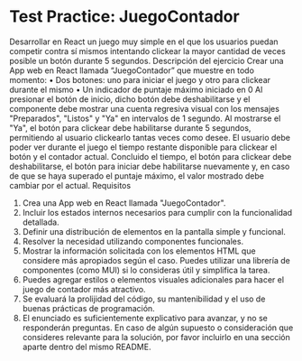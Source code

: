 # Test Practice: JuegoContador

Desarrollar en React un juego muy simple en el que los usuarios puedan competir contra sí mismos intentando
clickear la mayor cantidad de veces posible un botón durante 5 segundos.
Descripción del ejercicio
Crear una App web en React llamada “JuegoContador” que muestre en todo momento:
• Dos botones: uno para iniciar el juego y otro para clickear durante el mismo
• Un indicador de puntaje máximo iniciado en 0
Al presionar el botón de inicio, dicho botón debe deshabilitarse y el componente debe mostrar una cuenta regresiva
visual con los mensajes "Preparados", "Listos" y "Ya" en intervalos de 1 segundo.
Al mostrarse el "Ya", el botón para clickear debe habilitarse durante 5 segundos, permitiendo al usuario clickearlo
tantas veces como desee. El usuario debe poder ver durante el juego el tiempo restante disponible para clickear el
botón y el contador actual.
Concluido el tiempo, el botón para clickear debe deshabilitarse, el botón para iniciar debe habilitarse nuevamente
y, en caso de que se haya superado el puntaje máximo, el valor mostrado debe cambiar por el actual.
Requisitos
1. Crea una App web en React llamada "JuegoContador".
2. Incluir los estados internos necesarios para cumplir con la funcionalidad detallada.
3. Definir una distribución de elementos en la pantalla simple y funcional.
4. Resolver la necesidad utilizando componentes funcionales.
5. Mostrar la información solicitada con los elementos HTML que considere más apropiados según el caso.
Puedes utilizar una librería de componentes (como MUI) si lo consideras útil y simplifica la tarea.
6. Puedes agregar estilos o elementos visuales adicionales para hacer el juego de contador más atractivo.
7. Se evaluará la prolijidad del código, su mantenibilidad y el uso de buenas prácticas de programación.
8. El enunciado es suficientemente explicativo para avanzar, y no se responderán preguntas. En caso de algún
supuesto o consideración que consideres relevante para la solución, por favor incluirlo en una sección
aparte dentro del mismo README.
